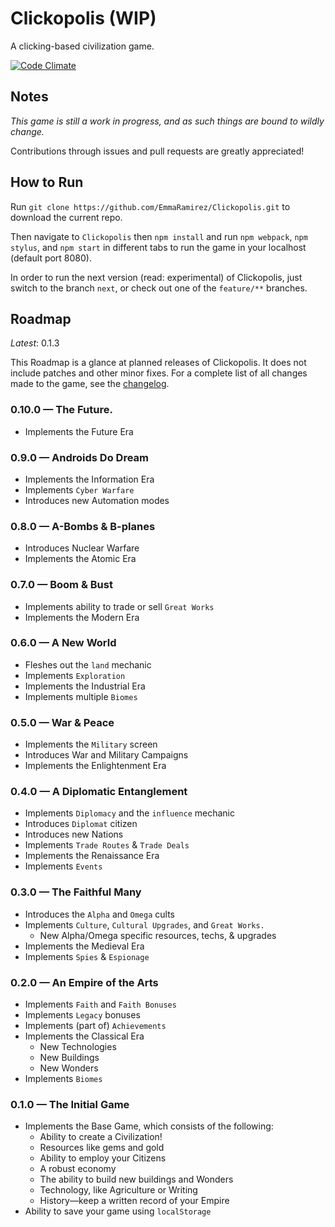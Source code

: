 # Clickopolis (WIP)
A clicking-based civilization game.

[![Code Climate](https://codeclimate.com/github/EmmaRamirez/Clickopolis/badges/gpa.svg)](https://codeclimate.com/github/EmmaRamirez/Clickopolis)

## Notes
*This game is still a work in progress, and as such things are bound to wildly change.*

Contributions through issues and pull requests are greatly appreciated!

## How to Run
Run `git clone https://github.com/EmmaRamirez/Clickopolis.git` to download the current repo.

Then navigate to `Clickopolis` then `npm install` and run `npm webpack`, `npm stylus`, and `npm start` in different tabs to run the game in your localhost (default port 8080).

In order to run the next version (read: experimental) of Clickopolis, just switch to the branch `next`, or check out one of the `feature/**` branches.

## Roadmap
*Latest*: 0.1.3

This Roadmap is a glance at planned releases of Clickopolis. It does not include patches and other minor fixes. For a complete list of all changes made to the game, see the [changelog](https://github.com/EmmaRamirez/Clickopolis/blob/master/CHANGELOG.md).

### 0.10.0 &mdash; The Future.
- Implements the Future Era

### 0.9.0 &mdash; Androids Do Dream
- Implements the Information Era
- Implements `Cyber Warfare`
- Introduces new Automation modes

### 0.8.0 &mdash; A-Bombs & B-planes
- Introduces Nuclear Warfare
- Implements the Atomic Era

### 0.7.0 &mdash; Boom & Bust
- Implements ability to trade or sell `Great Works`
- Implements the Modern Era

### 0.6.0 &mdash; A New World
- Fleshes out the `land` mechanic
- Implements `Exploration`
- Implements the Industrial Era
- Implements multiple `Biomes`

### 0.5.0 &mdash; War & Peace
- Implements the `Military` screen
- Introduces War and Military Campaigns
- Implements the Enlightenment Era

### 0.4.0 &mdash; A Diplomatic Entanglement
- Implements `Diplomacy` and the `influence` mechanic
- Introduces `Diplomat` citizen
- Introduces new Nations
- Implements `Trade Routes` & `Trade Deals`
- Implements the Renaissance Era
- Implements `Events`

### 0.3.0 &mdash; The Faithful Many
- Introduces the `Alpha` and `Omega` cults
- Implements `Culture`, `Cultural Upgrades`, and `Great Works.`
  - New Alpha/Omega specific resources, techs, & upgrades
- Implements the Medieval Era
- Implements `Spies` & `Espionage`

### 0.2.0 &mdash; An Empire of the Arts
- Implements `Faith` and `Faith Bonuses`
- Implements `Legacy` bonuses
- Implements (part of) `Achievements`
- Implements the Classical Era
  - New Technologies
  - New Buildings
  - New Wonders
- Implements `Biomes`

### 0.1.0 &mdash; The Initial Game
- Implements the Base Game, which consists of the following:
  - Ability to create a Civilization!
  - Resources like gems and gold
  - Ability to employ your Citizens
  - A robust economy
  - The ability to build new buildings and Wonders
  - Technology, like Agriculture or Writing
  - History&mdash;keep a written record of your Empire
- Ability to save your game using `localStorage`
